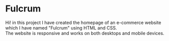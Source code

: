 # Fulcrum

<p>Hi! in this project I have created the homepage of an e-commerce website which I have named "Fulcrum" using HTML and CSS.<br>
The website is responsive and works on both desktops and mobile devices.<br></p>

